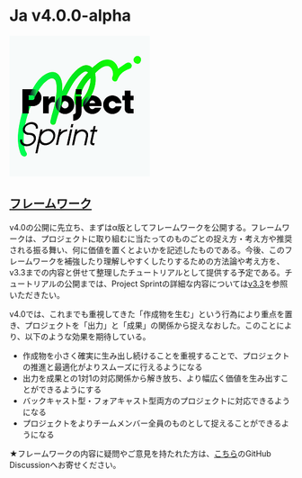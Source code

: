 # Ja v4.0.0-alpha

![](images/pjs_logo.png)

## [フレームワーク](framework.md)

v4.0の公開に先立ち、まずはα版としてフレームワークを公開する。フレームワークは、プロジェクトに取り組むに当たってのものごとの捉え方・考え方や推奨される振る舞い、何に価値を置くとよいかを記述したものである。今後、このフレームワークを補強したり理解しやすくしたりするための方法論や考え方を、v3.3までの内容と併せて整理したチュートリアルとして提供する予定である。チュートリアルの公開までは、Project Sprintの詳細な内容については[v3.3](../v3.3/README.md)を参照いただきたい。

v4.0では、これまでも重視してきた「作成物を生む」という行為により重点を置き、プロジェクトを「出力」と「成果」の関係から捉えなおした。このことにより、以下のような効果を期待している。
- 作成物を小さく確実に生み出し続けることを重視することで、プロジェクトの推進と最適化がよりスムーズに行えるようになる
- 出力を成果との1対1の対応関係から解き放ち、より幅広く価値を生み出すことができるようにする
- バックキャスト型・フォアキャスト型両方のプロジェクトに対応できるようになる
- プロジェクトをよりチームメンバー全員のものとして捉えることができるようになる

★フレームワークの内容に疑問やご意見を持たれた方は、[こちら](https://github.com/copilot-jp/project-sprint/discussions/381)のGitHub Discussionへお寄せください。
